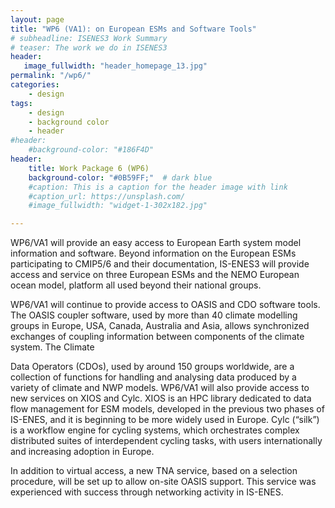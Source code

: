 ```yaml
---
layout: page
title: "WP6 (VA1): on European ESMs and Software Tools"
# subheadline: ISENES3 Work Summary
# teaser: The work we do in ISENES3
header:
   image_fullwidth: "header_homepage_13.jpg"
permalink: "/wp6/"
categories:
    - design
tags:
    - design
    - background color
    - header
#header:
    #background-color: "#186F4D"
header:
    title: Work Package 6 (WP6)
    background-color: "#0B59FF;"  # dark blue
    #caption: This is a caption for the header image with link
    #caption_url: https://unsplash.com/
    #image_fullwidth: "widget-1-302x182.jpg"

---
```


WP6/VA1 will provide an easy access to European Earth system model information and software. Beyond information on the European ESMs participating to CMIP5/6 and their documentation, IS-ENES3 will provide access and service on three European ESMs and the NEMO European ocean model, platform all used beyond their national groups.

WP6/VA1 will continue to provide access to OASIS and CDO software tools. The OASIS coupler software, used by more than 40 climate modelling groups in Europe, USA, Canada, Australia and Asia, allows synchronized exchanges of coupling information between components of the climate system. The Climate

Data Operators (CDOs), used by around 150 groups worldwide, are a collection of functions for handling and analysing data produced by a variety of climate and NWP models. WP6/VA1 will also provide access to new services on XIOS and Cylc. XIOS is an HPC library dedicated to data flow management for ESM models, developed in the previous two phases of IS-ENES, and it is beginning to be more widely used in Europe. Cylc (“silk”) is a workflow engine for cycling systems, which orchestrates complex distributed suites of interdependent cycling tasks, with users internationally and increasing adoption in Europe.

In addition to virtual access, a new TNA service, based on a selection procedure, will be set up to allow on-site OASIS support. This service was experienced with success through networking activity in IS-ENES.
